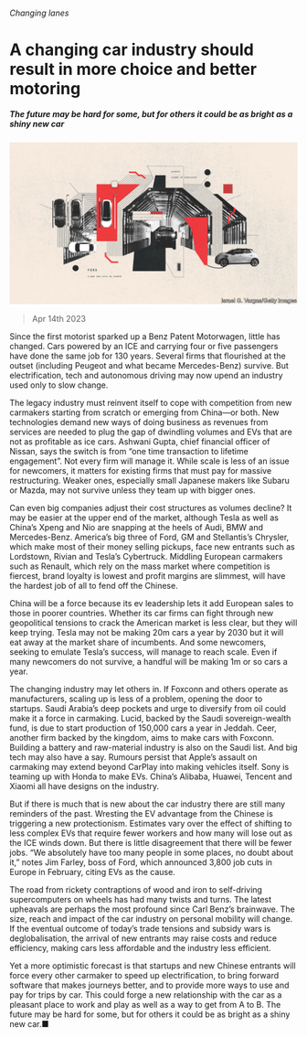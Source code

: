###### Changing lanes

# A changing car industry should result in more choice and better motoring 

##### The future may be hard for some, but for others it could be as bright as a shiny new car 

![image](images/20230422_SRD008.jpg) 

> Apr 14th 2023 

Since the first motorist sparked up a Benz Patent Motorwagen, little has changed. Cars powered by an ICE and carrying four or five passengers have done the same job for 130 years. Several firms that flourished at the outset (including Peugeot and what became Mercedes-Benz) survive. But electrification, tech and autonomous driving may now upend an industry used only to slow change.

The legacy industry must reinvent itself to cope with competition from new carmakers starting from scratch or emerging from China—or both. New technologies demand new ways of doing business as revenues from services are needed to plug the gap of dwindling volumes and EVs that are not as profitable as ice cars. Ashwani Gupta, chief financial officer of Nissan, says the switch is from “one time transaction to lifetime engagement”. Not every firm will manage it. While scale is less of an issue for newcomers, it matters for existing firms that must pay for massive restructuring. Weaker ones, especially small Japanese makers like Subaru or Mazda, may not survive unless they team up with bigger ones.

Can even big companies adjust their cost structures as volumes decline? It may be easier at the upper end of the market, although Tesla as well as China’s Xpeng and Nio are snapping at the heels of Audi, BMW and Mercedes-Benz. America’s big three of Ford, GM and Stellantis’s Chrysler, which make most of their money selling pickups, face new entrants such as Lordstown, Rivian and Tesla’s Cybertruck. Middling European carmakers such as Renault, which rely on the mass market where competition is fiercest, brand loyalty is lowest and profit margins are slimmest, will have the hardest job of all to fend off the Chinese. 

China will be a force because its ev leadership lets it add European sales to those in poorer countries. Whether its car firms can fight through new geopolitical tensions to crack the American market is less clear, but they will keep trying. Tesla may not be making 20m cars a year by 2030 but it will eat away at the market share of incumbents. And some newcomers, seeking to emulate Tesla’s success, will manage to reach scale. Even if many newcomers do not survive, a handful will be making 1m or so cars a year.

The changing industry may let others in. If Foxconn and others operate as manufacturers, scaling up is less of a problem, opening the door to startups. Saudi Arabia’s deep pockets and urge to diversify from oil could make it a force in carmaking. Lucid, backed by the Saudi sovereign-wealth fund, is due to start production of 150,000 cars a year in Jeddah. Ceer, another firm backed by the kingdom, aims to make cars with Foxconn. Building a battery and raw-material industry is also on the Saudi list. And big tech may also have a say. Rumours persist that Apple’s assault on carmaking may extend beyond CarPlay into making vehicles itself. Sony is teaming up with Honda to make EVs. China’s Alibaba, Huawei, Tencent and Xiaomi all have designs on the industry.

But if there is much that is new about the car industry there are still many reminders of the past. Wresting the EV advantage from the Chinese is triggering a new protectionism. Estimates vary over the effect of shifting to less complex EVs that require fewer workers and how many will lose out as the ICE winds down. But there is little disagreement that there will be fewer jobs. “We absolutely have too many people in some places, no doubt about it,” notes Jim Farley, boss of Ford, which announced 3,800 job cuts in Europe in February, citing EVs as the cause. 


The road from rickety contraptions of wood and iron to self-driving supercomputers on wheels has had many twists and turns. The latest upheavals are perhaps the most profound since Carl Benz’s brainwave. The size, reach and impact of the car industry on personal mobility will change. If the eventual outcome of today’s trade tensions and subsidy wars is deglobalisation, the arrival of new entrants may raise costs and reduce efficiency, making cars less affordable and the industry less efficient.

Yet a more optimistic forecast is that startups and new Chinese entrants will force every other carmaker to speed up electrification, to bring forward software that makes journeys better, and to provide more ways to use and pay for trips by car. This could forge a new relationship with the car as a pleasant place to work and play as well as a way to get from A to B. The future may be hard for some, but for others it could be as bright as a shiny new car.■

